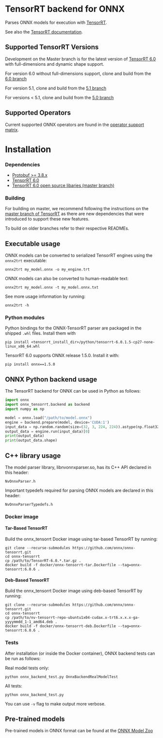 # TensorRT backend for ONNX

Parses ONNX models for execution with [TensorRT](https://developer.nvidia.com/tensorrt).

See also the [TensorRT documentation](https://docs.nvidia.com/deeplearning/sdk/#inference).

## Supported TensorRT Versions

Development on the Master branch is for the latest version of [TensorRT 6.0](https://developer.nvidia.com/nvidia-tensorrt-download) with full-dimensions and dynamic shape support.

For version 6.0 without full-dimensions support, clone and build from the [6.0 branch](https://github.com/onnx/onnx-tensorrt/tree/6.0)

For version 5.1, clone and build from the [5.1 branch](https://github.com/onnx/onnx-tensorrt/tree/5.1)

For versions < 5.1, clone and build from the [5.0 branch](https://github.com/onnx/onnx-tensorrt/tree/v5.0)


## Supported Operators

Current supported ONNX operators are found in the [operator support matrix](operators.md).

# Installation

### Dependencies

 - [Protobuf >= 3.8.x](https://github.com/google/protobuf/releases)
 - [TensorRT 6.0](https://developer.nvidia.com/tensorrt)
 - [TensorRT 6.0 open source libaries (master branch)](https://github.com/NVIDIA/TensorRT/)

### Building

For building on master, we recommend following the instructions on the [master branch of TensorRT](https://github.com/NVIDIA/TensorRT/) as there are new dependencies that were introduced to support these new features.

To build on older branches refer to their respective READMEs.


## Executable usage

ONNX models can be converted to serialized TensorRT engines using the `onnx2trt` executable:

    onnx2trt my_model.onnx -o my_engine.trt

ONNX models can also be converted to human-readable text:

    onnx2trt my_model.onnx -t my_model.onnx.txt

See more usage information by running:

    onnx2trt -h

### Python modules
Python bindings for the ONNX-TensorRT parser are packaged in the shipped `.whl` files. Install them with

    pip install <tensorrt_install_dir>/python/tensorrt-6.0.1.5-cp27-none-linux_x86_64.whl

TensorRT 6.0 supports ONNX release 1.5.0. Install it with:

    pip install onnx==1.5.0

## ONNX Python backend usage

The TensorRT backend for ONNX can be used in Python as follows:

```python
import onnx
import onnx_tensorrt.backend as backend
import numpy as np

model = onnx.load("/path/to/model.onnx")
engine = backend.prepare(model, device='CUDA:1')
input_data = np.random.random(size=(32, 3, 224, 224)).astype(np.float32)
output_data = engine.run(input_data)[0]
print(output_data)
print(output_data.shape)
```

## C++ library usage

The model parser library, libnvonnxparser.so, has its C++ API declared in this header:

    NvOnnxParser.h

Important typedefs required for parsing ONNX models are declared in this header:

    NvOnnxParserTypedefs.h

### Docker image

#### Tar-Based TensorRT

Build the onnx_tensorrt Docker image using tar-based TensorRT by running:

    git clone --recurse-submodules https://github.com/onnx/onnx-tensorrt.git
    cd onnx-tensorrt
    cp /path/to/TensorRT-6.0.*.tar.gz .
    docker build -f docker/onnx-tensorrt-tar.Dockerfile --tag=onnx-tensorrt:6.0.6 .

#### Deb-Based TensorRT

Build the onnx_tensorrt Docker image using deb-based TensorRT by running:

    git clone --recurse-submodules https://github.com/onnx/onnx-tensorrt.git
    cd onnx-tensorrt
    cp /path/to/nv-tensorrt-repo-ubuntu1x04-cudax.x-trt6.x.x.x-ga-yyyymmdd_1-1_amd64.deb .
    docker build -f docker/onnx-tensorrt-deb.Dockerfile --tag=onnx-tensorrt:6.0.6 .

### Tests

After installation (or inside the Docker container), ONNX backend tests can be run as follows:

Real model tests only:

    python onnx_backend_test.py OnnxBackendRealModelTest

All tests:

    python onnx_backend_test.py

You can use `-v` flag to make output more verbose.

## Pre-trained models

Pre-trained models in ONNX format can be found at the [ONNX Model Zoo](https://github.com/onnx/models)
